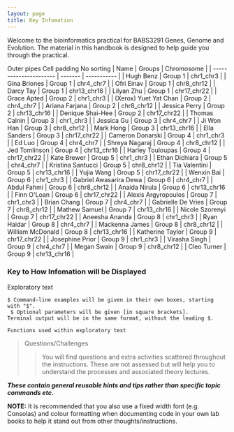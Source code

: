 ```yaml
---
layout: page
title: Key Infomation
---
```


Welcome to the bioinformatics practical for BABS3291 Genes, Genome and Evolution. The material in this handbook is designed to help guide you through the practical.



 Outer pipes  Cell padding 
No sorting
| Name                   | Groups  | Chromosome  |
| ---------------------- | ------- | ----------- |
| Hugh Benz              | Group 1 | chr1_chr3   |
| Gina Briones           | Group 1 | chr4_chr7   |
| Ofri Einav             | Group 1 | chr8_chr12  |
| Darcy Tay              | Group 1 | chr13_chr16 |
| Lilyan Zhu             | Group 1 | chr17_chr22 |
| Grace Apted            | Group 2 | chr1_chr3   |
| (Xerox) Yuet Yat Chan  | Group 2 | chr4_chr7   |
| Ariana Farjana         | Group 2 | chr8_chr12  |
| Jessica Perry          | Group 2 | chr13_chr16 |
| Denique Shai-Hee       | Group 2 | chr17_chr22 |
| Thomas Calnin          | Group 3 | chr1_chr3   |
| Jessica Gu             | Group 3 | chr4_chr7   |
| Ji Won Han             | Group 3 | chr8_chr12  |
| Mark Hong              | Group 3 | chr13_chr16 |
| Ella Sanders           | Group 3 | chr17_chr22 |
| Cameron Donarski       | Group 4 | chr1_chr3   |
| Ed Luo                 | Group 4 | chr4_chr7   |
| Shreya Nagaraj         | Group 4 | chr8_chr12  |
| Jed Tomlinson          | Group 4 | chr13_chr16 |
| Harley Touloupas       | Group 4 | chr17_chr22 |
| Kate Brewer            | Group 5 | chr1_chr3   |
| Ethan Dichiara         | Group 5 | chr4_chr7   |
| Kristina Santucci      | Group 5 | chr8_chr12  |
| Tia Valentini          | Group 5 | chr13_chr16 |
| Yujia Wang             | Group 5 | chr17_chr22 |
| Wenxin Bai             | Group 6 | chr1_chr3   |
| Gabriel Awasarira Dewa | Group 6 | chr4_chr7   |
| Abdul Fahmi            | Group 6 | chr8_chr12  |
| Anaida Nirula          | Group 6 | chr13_chr16 |
| Finn O'Loan            | Group 6 | chr17_chr22 |
| Alexis Argyropoulos    | Group 7 | chr1_chr3   |
| Brian Chang            | Group 7 | chr4_chr7   |
| Gabrielle De Vries     | Group 7 | chr8_chr12  |
| Mathew Samuel          | Group 7 | chr13_chr16 |
| Nicole Szorenyi        | Group 7 | chr17_chr22 |
| Aneesha Ananda         | Group 8 | chr1_chr3   |
| Ryan Haidar            | Group 8 | chr4_chr7   |
| Mackenna James         | Group 8 | chr8_chr12  |
| William McDonald       | Group 8 | chr13_chr16 |
| Katherine Taylor       | Group 9 | chr17_chr22 |
| Josephine Prior        | Group 9 | chr1_chr3   |
| Virasha Singh          | Group 9 | chr4_chr7   |
| Megan Swain            | Group 9 | chr8_chr12  |
| Cleo Turner            | Group 9 | chr13_chr16 |




### Key to How Infomation will be Displayed
Exploratory text
```
$ Command-line examples will be given in their own boxes, starting with "$".
 $ Optional parameters will be given [in square brackets].
Terminal output will be in the same format, without the leading $.
```

`Functions used within exploratory text`
> Questions/Challenges
>>  You will find questions and extra activities scattered throughout the instructions. These are not assessed but will help you to understand the processes and associated theory lectures.


<em>**These contain general reusable hints and tips rather than specific topic commands etc.**</em>





**NOTE:**  It is recommended that you also use a fixed width font (e.g. Consolas) and colour formatting when documenting code in your own lab books to help it stand out from other thoughts/instructions.
